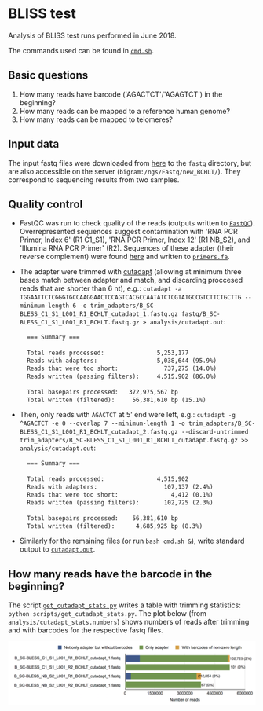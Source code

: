 # BLISS test

Analysis of BLISS test runs performed in June 2018. 

The commands used can be found in [`cmd.sh`](cmd.sh).

## Basic questions

1. How many reads have barcode ('AGACTCT'/'AGAGTCT') in the beginning?
2. How many reads can be mapped to a reference human genome?
3. How many reads can be mapped to telomeres?

## Input data

The input fastq files were downloaded from [here](http://bio4.cent.uw.edu.pl/BCHLT) to the `fastq` directory, but are also accessible on the server (`bigram:/ngs/Fastq/new_BCHLT/`). They correspond to sequencing results from two samples.

## Quality control

* FastQC was run to check quality of the reads (outputs written to [`FastQC`](FastQC)). Overrepresented sequences suggest contamination with 'RNA PCR Primer, Index 6' (R1 C1_S1), 'RNA PCR Primer, Index 12' (R1 NB_S2), and 'Illumina RNA PCR Primer' (R2). Sequences of these adapter (their reverse complement) were found [here](https://github.com/csf-ngs/fastqc/blob/master/Contaminants/contaminant_list.txt) and written to [`primers.fa`](trim_adapters/primers.fa).

* The adapter were trimmed with [cutadapt](https://cutadapt.readthedocs.io/) (allowing at minimum three bases match between adapter and match, and discarding proccesed reads that are shorter than 6 nt), e.g.: `cutadapt -a TGGAATTCTCGGGTGCCAAGGAACTCCAGTCACGCCAATATCTCGTATGCCGTCTTCTGCTTG --minimum-length 6 -o trim_adapters/B_SC-BLESS_C1_S1_L001_R1_BCHLT_cutadapt_1.fastq.gz fastq/B_SC-BLESS_C1_S1_L001_R1_BCHLT.fastq.gz > analysis/cutadapt.out`:

		=== Summary ===

		Total reads processed:               5,253,177
		Reads with adapters:                 5,038,644 (95.9%)
		Reads that were too short:             737,275 (14.0%)
		Reads written (passing filters):     4,515,902 (86.0%)

		Total basepairs processed:   372,975,567 bp
		Total written (filtered):     56,381,610 bp (15.1%)

* Then, only reads with `AGACTCT` at 5' end were left, e.g.: `cutadapt -g ^AGACTCT -e 0 --overlap 7 --minimum-length 1 -o trim_adapters/B_SC-BLESS_C1_S1_L001_R1_BCHLT_cutadapt_2.fastq.gz --discard-untrimmed trim_adapters/B_SC-BLESS_C1_S1_L001_R1_BCHLT_cutadapt.fastq.gz >> analysis/cutadapt.out`:

		=== Summary ===

		Total reads processed:               4,515,902
		Reads with adapters:                   107,137 (2.4%)
		Reads that were too short:               4,412 (0.1%)
		Reads written (passing filters):       102,725 (2.3%)
		
		Total basepairs processed:    56,381,610 bp
		Total written (filtered):      4,685,925 bp (8.3%)

* Similarly for the remaining files (or run `bash cmd.sh &`), write standard output to [`cutadapt.out`](analysis/cutadapt.out).

## How many reads have the barcode in the beginning?

The script [`get_cutadapt_stats.py`](scripts/get_cutadapt_stats.py) writes a table with trimming statistics: `python scripts/get_cutadapt_stats.py`. The plot below (from `analysis/cutadapt_stats.numbers`) shows numbers of reads after trimming and with barcodes for the respective fastq files.

![alt text](analysis/cutadapt_stats.png)

